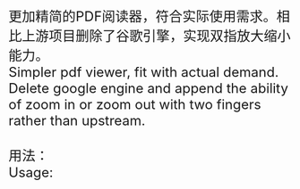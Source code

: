 <font size=5>
更加精简的PDF阅读器，符合实际使用需求。相比上游项目删除了谷歌引擎，实现双指放大缩小能力。<br>
Simpler pdf viewer, fit with actual demand. Delete google engine and append the ability of zoom in or zoom out with two fingers rather than upstream.<br>
<br>
用法：<br>
Usage:<br>
</font>